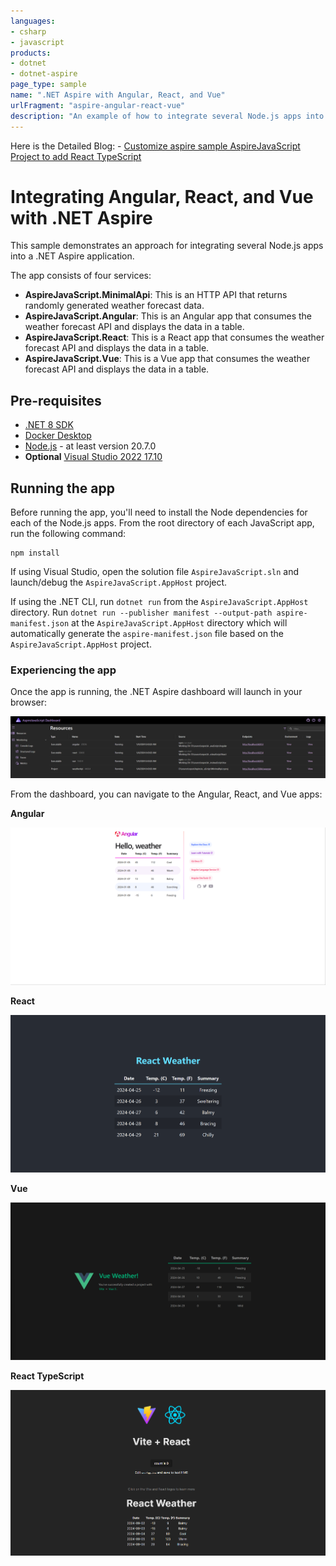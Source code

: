 ```yaml
---
languages:
- csharp
- javascript
products:
- dotnet
- dotnet-aspire
page_type: sample
name: ".NET Aspire with Angular, React, and Vue"
urlFragment: "aspire-angular-react-vue"
description: "An example of how to integrate several Node.js apps into a .NET Aspire app."
---
```

Here is the Detailed Blog: - [Customize aspire sample AspireJavaScript Project to add React TypeScript](https://dotnetcodecrafters.com/customize-aspire-sample-aspirejavascript-project-to-add-react-typescript/)
# Integrating Angular, React, and Vue with .NET Aspire

This sample demonstrates an approach for integrating several Node.js apps into a .NET Aspire application.

The app consists of four services:

- **AspireJavaScript.MinimalApi**: This is an HTTP API that returns randomly generated weather forecast data.
- **AspireJavaScript.Angular**: This is an Angular app that consumes the weather forecast API and displays the data in a table.
- **AspireJavaScript.React**: This is a React app that consumes the weather forecast API and displays the data in a table.
- **AspireJavaScript.Vue**: This is a Vue app that consumes the weather forecast API and displays the data in a table.

## Pre-requisites

- [.NET 8 SDK](https://dotnet.microsoft.com/download/dotnet/8.0)
- [Docker Desktop](https://www.docker.com/products/docker-desktop/)
- [Node.js](https://nodejs.org) - at least version 20.7.0
- **Optional** [Visual Studio 2022 17.10](https://visualstudio.microsoft.com/vs/preview/)

## Running the app

Before running the app, you'll need to install the Node dependencies for each of the Node.js apps. From the root directory of each JavaScript app, run the following command:

```
npm install
```

If using Visual Studio, open the solution file `AspireJavaScript.sln` and launch/debug the `AspireJavaScript.AppHost` project.

If using the .NET CLI, run `dotnet run` from the `AspireJavaScript.AppHost` directory.
Run `dotnet run --publisher manifest --output-path aspire-manifest.json` at the `AspireJavaScript.AppHost` directory which will automatically generate the `aspire-manifest.json` file based on the `AspireJavaScript.AppHost` project.

### Experiencing the app

Once the app is running, the .NET Aspire dashboard will launch in your browser:

![.NET Aspire dashboard](./images/aspire-dashboard.png)

From the dashboard, you can navigate to the Angular, React, and Vue apps:

**Angular**

![Angular app](./images/angular-app.png)

**React**

![React app](./images/react-app.png)

**Vue**

![Vue app](./images/vue-app.png)

**React TypeScript**

![React TypeScript app](./images/react-typescript.png)
